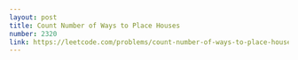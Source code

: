```yaml
---
layout: post
title: Count Number of Ways to Place Houses
number: 2320
link: https://leetcode.com/problems/count-number-of-ways-to-place-houses
---
```

